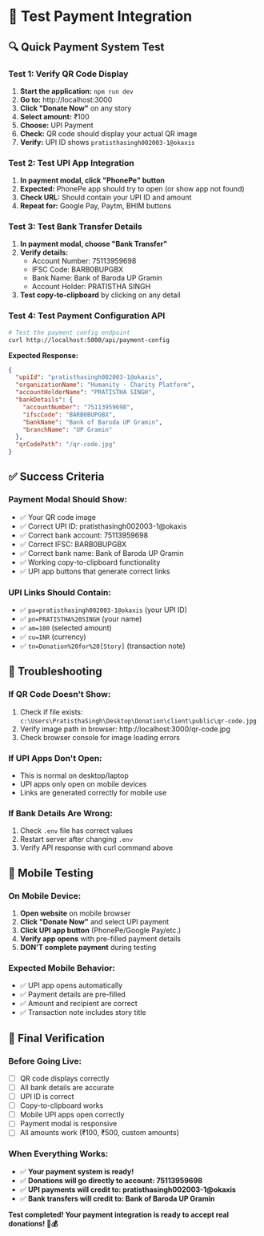 # 🧪 Test Payment Integration

## 🔍 Quick Payment System Test

### Test 1: Verify QR Code Display
1. **Start the application:** `npm run dev`
2. **Go to:** http://localhost:3000
3. **Click "Donate Now"** on any story
4. **Select amount:** ₹100
5. **Choose:** UPI Payment
6. **Check:** QR code should display your actual QR image
7. **Verify:** UPI ID shows `pratisthasingh002003-1@okaxis`

### Test 2: Test UPI App Integration
1. **In payment modal, click "PhonePe" button**
2. **Expected:** PhonePe app should try to open (or show app not found)
3. **Check URL:** Should contain your UPI ID and amount
4. **Repeat for:** Google Pay, Paytm, BHIM buttons

### Test 3: Test Bank Transfer Details
1. **In payment modal, choose "Bank Transfer"**
2. **Verify details:**
   - Account Number: 75113959698
   - IFSC Code: BARB0BUPGBX
   - Bank Name: Bank of Baroda UP Gramin
   - Account Holder: PRATISTHA SINGH
3. **Test copy-to-clipboard** by clicking on any detail

### Test 4: Test Payment Configuration API
```bash
# Test the payment config endpoint
curl http://localhost:5000/api/payment-config
```

**Expected Response:**
```json
{
  "upiId": "pratisthasingh002003-1@okaxis",
  "organizationName": "Humanity - Charity Platform",
  "accountHolderName": "PRATISTHA SINGH",
  "bankDetails": {
    "accountNumber": "75113959698",
    "ifscCode": "BARB0BUPGBX",
    "bankName": "Bank of Baroda UP Gramin",
    "branchName": "UP Gramin"
  },
  "qrCodePath": "/qr-code.jpg"
}
```

## ✅ Success Criteria

### Payment Modal Should Show:
- ✅ Your QR code image
- ✅ Correct UPI ID: pratisthasingh002003-1@okaxis
- ✅ Correct bank account: 75113959698
- ✅ Correct IFSC: BARB0BUPGBX
- ✅ Correct bank name: Bank of Baroda UP Gramin
- ✅ Working copy-to-clipboard functionality
- ✅ UPI app buttons that generate correct links

### UPI Links Should Contain:
- ✅ `pa=pratisthasingh002003-1@okaxis` (your UPI ID)
- ✅ `pn=PRATISTHA%20SINGH` (your name)
- ✅ `am=100` (selected amount)
- ✅ `cu=INR` (currency)
- ✅ `tn=Donation%20for%20[Story]` (transaction note)

## 🚨 Troubleshooting

### If QR Code Doesn't Show:
1. Check if file exists: `c:\Users\PratisthaSingh\Desktop\Donation\client\public\qr-code.jpg`
2. Verify image path in browser: http://localhost:3000/qr-code.jpg
3. Check browser console for image loading errors

### If UPI Apps Don't Open:
- This is normal on desktop/laptop
- UPI apps only open on mobile devices
- Links are generated correctly for mobile use

### If Bank Details Are Wrong:
1. Check `.env` file has correct values
2. Restart server after changing `.env`
3. Verify API response with curl command above

## 📱 Mobile Testing

### On Mobile Device:
1. **Open website** on mobile browser
2. **Click "Donate Now"** and select UPI payment
3. **Click UPI app button** (PhonePe/Google Pay/etc.)
4. **Verify app opens** with pre-filled payment details
5. **DON'T complete payment** during testing

### Expected Mobile Behavior:
- ✅ UPI app opens automatically
- ✅ Payment details are pre-filled
- ✅ Amount and recipient are correct
- ✅ Transaction note includes story title

## 🎯 Final Verification

### Before Going Live:
- [ ] QR code displays correctly
- [ ] All bank details are accurate
- [ ] UPI ID is correct
- [ ] Copy-to-clipboard works
- [ ] Mobile UPI apps open correctly
- [ ] Payment modal is responsive
- [ ] All amounts work (₹100, ₹500, custom amounts)

### When Everything Works:
- ✅ **Your payment system is ready!**
- ✅ **Donations will go directly to account: 75113959698**
- ✅ **UPI payments will credit to: pratisthasingh002003-1@okaxis**
- ✅ **Bank transfers will credit to: Bank of Baroda UP Gramin**

**Test completed! Your payment integration is ready to accept real donations! 🎉💰**